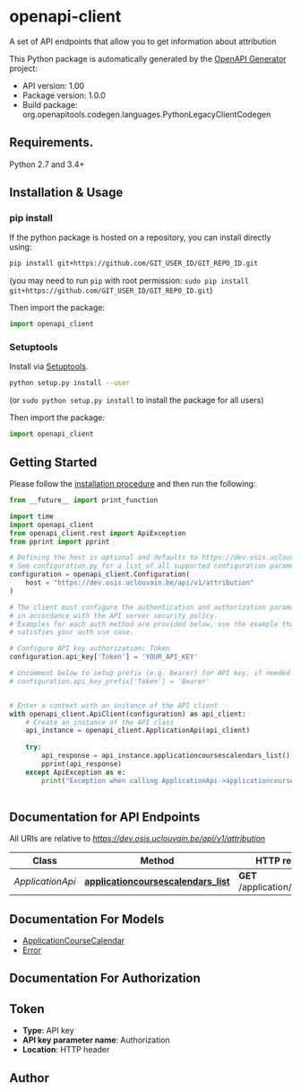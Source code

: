 # openapi-client
A set of API endpoints that allow you to get information about attribution

This Python package is automatically generated by the [OpenAPI Generator](https://openapi-generator.tech) project:

- API version: 1.00
- Package version: 1.0.0
- Build package: org.openapitools.codegen.languages.PythonLegacyClientCodegen

## Requirements.

Python 2.7 and 3.4+

## Installation & Usage
### pip install

If the python package is hosted on a repository, you can install directly using:

```sh
pip install git+https://github.com/GIT_USER_ID/GIT_REPO_ID.git
```
(you may need to run `pip` with root permission: `sudo pip install git+https://github.com/GIT_USER_ID/GIT_REPO_ID.git`)

Then import the package:
```python
import openapi_client
```

### Setuptools

Install via [Setuptools](http://pypi.python.org/pypi/setuptools).

```sh
python setup.py install --user
```
(or `sudo python setup.py install` to install the package for all users)

Then import the package:
```python
import openapi_client
```

## Getting Started

Please follow the [installation procedure](#installation--usage) and then run the following:

```python
from __future__ import print_function

import time
import openapi_client
from openapi_client.rest import ApiException
from pprint import pprint

# Defining the host is optional and defaults to https://dev.osis.uclouvain.be/api/v1/attribution
# See configuration.py for a list of all supported configuration parameters.
configuration = openapi_client.Configuration(
    host = "https://dev.osis.uclouvain.be/api/v1/attribution"
)

# The client must configure the authentication and authorization parameters
# in accordance with the API server security policy.
# Examples for each auth method are provided below, use the example that
# satisfies your auth use case.

# Configure API key authorization: Token
configuration.api_key['Token'] = 'YOUR_API_KEY'

# Uncomment below to setup prefix (e.g. Bearer) for API key, if needed
# configuration.api_key_prefix['Token'] = 'Bearer'


# Enter a context with an instance of the API client
with openapi_client.ApiClient(configuration) as api_client:
    # Create an instance of the API class
    api_instance = openapi_client.ApplicationApi(api_client)
    
    try:
        api_response = api_instance.applicationcoursescalendars_list()
        pprint(api_response)
    except ApiException as e:
        print("Exception when calling ApplicationApi->applicationcoursescalendars_list: %s\n" % e)
    
```

## Documentation for API Endpoints

All URIs are relative to *https://dev.osis.uclouvain.be/api/v1/attribution*

Class | Method | HTTP request | Description
------------ | ------------- | ------------- | -------------
*ApplicationApi* | [**applicationcoursescalendars_list**](docs/ApplicationApi.md#applicationcoursescalendars_list) | **GET** /application/calendars | 


## Documentation For Models

 - [ApplicationCourseCalendar](docs/ApplicationCourseCalendar.md)
 - [Error](docs/Error.md)


## Documentation For Authorization


## Token

- **Type**: API key
- **API key parameter name**: Authorization
- **Location**: HTTP header


## Author




